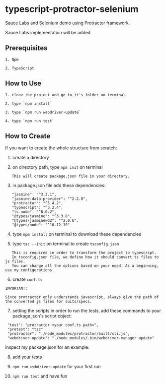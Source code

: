 # typescript-protractor-selenium
Sauce Labs and Selenium demo using Protractor framework.

Sauce Labs implementation will be added

## Prerequisites
```
1. Npm

2. TypeScript
```

## How to Use 
```text
1. clone the project and go to it's folder on terminal

2. type `npm install`

3. type `npm run webdriver-update`

4. type `npm run test`
```

## How to Create
If you want to create the whole structure from scratch:

1. create a directory

2. on directory path, type `npm init` on terminal
```text
   This will create package.json file in your directory.
```

3. in package.json file add these dependencies:
```
   "jasmine": "^3.3.1",
   "jasmine-data-provider": "^2.2.0",
   "protractor": "^5.4.2",
   "typescript": "^3.2.4",
   "ts-node": "^8.0.2",
   "@types/jasmine": "^3.3.8",
   "@types/jasminewd2": "^2.0.6",
   "@types/node": "^10.12.19"
```

4. type `npm install` on terminal to download these dependencies

5. type `tsc --init` on terminal to create `tsconfig.json`
```text
   This is required in order to transform the project to typescript.
   In tsconfig.json file, we define how it should convert ts files to js files.
   You can change all the options based on your need. As a beginning, use my configurations.
``` 
6. create `conf.ts`  

```text
IMPORTANT:

Since protractor only understands javascript, always give the path of the converted js files for suits/specs.
```

7. setting the scripts
   in order to run the tests, add these commands to your package.json's script object:
```
 "test": "protractor <your conf.ts path>",
 "pretest": "tsc"
 "protractor": "./node_modules/protractor/built/cli.js",
 "webdriver-update": "./node_modules/.bin/webdriver-manager update"
```
      
   inspect my package.json for an example.

8. add your tests

9. `npm run webdriver-update` for your first run

10. `npm run test` and have fun
